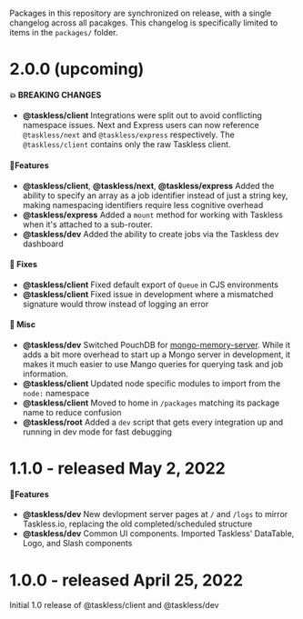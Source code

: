 Packages in this repository are synchronized on release, with a single changelog across all pacakges. This changelog is specifically limited to items in the `packages/` folder.

# 2.0.0 (upcoming)

#### 💥 BREAKING CHANGES

- **@taskless/client** Integrations were split out to avoid conflicting namespace issues. Next and Express users can now reference `@taskless/next` and `@taskless/express` respectively. The `@taskless/client` contains only the raw Taskless client.

#### 🎉Features

- **@taskless/client**, **@taskless/next**, **@taskless/express** Added the ability to specify an array as a job identifier instead of just a string key, making namespacing identifiers require less cognitive overhead
- **@taskless/express** Added a `mount` method for working with Taskless when it's attached to a sub-router.
- **@taskless/dev** Added the ability to create jobs via the Taskless dev dashboard

#### 🔧 Fixes

- **@taskless/client** Fixed default export of `Queue` in CJS environments
- **@taskless/client** Fixed issue in development where a mismatched signature would throw instead of logging an error

#### 🎒 Misc

- **@taskless/dev** Switched PouchDB for [mongo-memory-server](https://www.npmjs.com/package/mongodb-memory-server). While it adds a bit more overhead to start up a Mongo server in development, it makes it much easier to use Mango queries for querying task and job information.
- **@taskless/client** Updated node specific modules to import from the `node:` namespace
- **@taskless/client** Moved to home in `/packages` matching its package name to reduce confusion
- **@taskless/root** Added a `dev` script that gets every integration up and running in dev mode for fast debugging

# 1.1.0 - released May 2, 2022

#### 🎉Features

- **@taskless/dev** New devlopment server pages at `/` and `/logs` to mirror Taskless.io, replacing the old completed/scheduled structure
- **@taskless/dev** Common UI components. Imported Taskless' DataTable, Logo, and Slash components

# 1.0.0 - released April 25, 2022

Initial 1.0 release of @taskless/client and @taskless/dev
